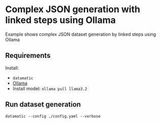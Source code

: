 # Complex JSON generation with linked steps using Ollama

Example shows complex JSON dataset generation by linked steps using Ollama

## Requirements

Install:

- `datamatic`
- [Ollama](https://ollama.com/download)
- Install model: `ollama pull llama3.2`

## Run dataset generation

`datamatic --config ./config.yaml --verbose`
